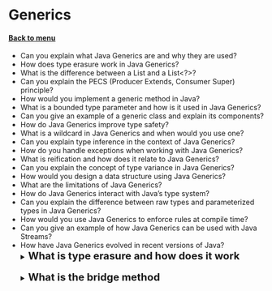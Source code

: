 <h1>Generics</h1> 
<h4> 

[Back to menu](..%2FMenu.md)

</h4>

* Can you explain what Java Generics are and why they are used?
* How does type erasure work in Java Generics?
* What is the difference between a List<Object> and a List<?>?
* Can you explain the PECS (Producer Extends, Consumer Super) principle?
* How would you implement a generic method in Java?
* What is a bounded type parameter and how is it used in Java Generics?
* Can you give an example of a generic class and explain its components?
* How do Java Generics improve type safety?
* What is a wildcard in Java Generics and when would you use one?
* Can you explain type inference in the context of Java Generics?
* How do you handle exceptions when working with Java Generics?
* What is reification and how does it relate to Java Generics?
* Can you explain the concept of type variance in Java Generics?
* How would you design a data structure using Java Generics?
* What are the limitations of Java Generics?
* How do Java Generics interact with Java’s type system?
* Can you explain the difference between raw types and parameterized types in Java Generics?
* How would you use Java Generics to enforce rules at compile time?
* Can you give an example of how Java Generics can be used with Java Streams?
* How have Java Generics evolved in recent versions of Java?


[//]: # (What is type erasure and how does it work)

<details>
    <summary>
        <b><big><big>
            What is type erasure and how does it work
         </big></big></b>
     </summary>

When writing code, we specify generics of various kinds in order to
make our classes more scalable

And in order for this mechanism to work correctly from the point of view of compilation.
The compiler converts the generic type to an object. This is called type erasure.

    How it works
    public static <E> boolean containsElement(E [] elements, E element){
    after compilation it looks like
    public static boolean containsElement(Object [] elements, Object element){

</details>
<br>

[//]: # (What is a bridge method)

<details>
    <summary>
        <b><big><big>
            What is the bridge method
         </big></big></b>
     </summary>

The hidden mechanism of the Java compiler, in which he himself tries to exclude
type substitution error
And for this it generates an additional method for working with wildcard methods

    Example:
    public class MyComparator implements Comparator<Integer> {
    public int compare(Integer a, Integer b) {

    The comparator is explicitly typed, so comparing two Object objects will not be correct

.

    So the compiler will create a bridge method to avoid the problem:

    public class MyComparator implements Comparator<Integer> {
    public int compare(Integer a, Integer b) {
    
    //THIS is a "bridge method"
    public int compare(Object a, Object b) {
    return compare((Integer)a, (Integer)b);

</details>
<br>
